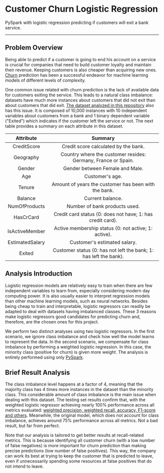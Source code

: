 # Customer Churn Logistic Regression

PySpark with logistic regression predicting if customers will exit a bank service.

---

## Problem Overview

Being able to predict if a customer is going to end his account on a service is crucial for companies that need to build customer loyalty and maintain their revenue. Keeping customers is also cheaper than acquiring new ones. [Churn] prediction has been a successful endeavor for machine learning models of different levels of complexity.

One common issue related with churn prediction is the lack of available data for customers exiting the service. This leads to a natural class imbalance: datasets have much more instances about customers that did not exit than about customers that did exit. [The dataset analyzed in this repository] also has this issue. It is composed of 10,000 instances with 10 independent variables about customers from a bank and 1 binary dependent variable ("Exited") which indicates if the customer left the service or not. The next table provides a summary on each attribute in this dataset.

| Attribute | Summary |
|:---------:|:-------:|
| CreditScore | Credit score calculated by the bank. |
| Geography | Country where the customer resides: Germany, France or Spain. |
| Gender | Gender between Female and Male. |
| Age | Customer's age. |
| Tenure | Amount of years the customer has been with the bank. |
| Balance | Current balance. |
| NumOfProducts | Number of bank products used. |
| HasCrCard | Credit card status (0: does not have; 1: has credit card). |
| IsActiveMember | Active membership status (0: not active; 1: active). |
| EstimatedSalary | Customer's estimated salary. |
| Exited | Customer status (0: has not left the bank; 1: has left the bank). |

## Analysis Introduction

Logistic regression models are relatively easy to train when there are few independent variables to learn from, especially considering modern day computing power. It is also usually easier to interpret regression models than other machine learning models, such as neural networks. Besides being cheap to train and interpretable, logistic regressors can readily be adapted to deal with datasets having imbalanced classes. These 3 reasons make logistic regressors good candidates for predicting churn and, therefore, are the chosen ones for this project.

We perform two distinct analyses using two logistic regressors. In the first scenario, we ignore class imbalance and check how well the model learns to represent the data. In the second scenario, we compensate for class imbalance by performing a weighted logistic regression. In this case, the minority class (positive for churn) is given more weight. The analysis is entirely performed using only [PySpark].

## Brief Result Analysis

The class imbalance level happens at a factor of 4, meaning that the majority class has 4 times more instances in the dataset than the minority class. This considerable amount of class imbalance is the main issue when dealing with this dataset. The testing set results confirm that, with the weighted logistic regressor achieving nearly 100% performance across all metrics evaluated: [weighted precision, weighted recall, accuracy, F1-score and others]. Meanwhile, the original model, which does not account for class imbalance, achieves around 75% performance across all metrics. Not a bad result, but far from perfect.

Note that our analysis is tailored to get better results at recall-related metrics. This is because identifying all customer churn (with a low number of false negatives) is more important for churn prediction than making precise predictions (low number of false positives). This way, the company can work its best at trying to keep the customer that is predicted to leave, even if unnecessarily spending some resources at false positives that do not intend to leave.

[//]: #

[the dataset analyzed in this repository]: <https://www.kaggle.com/code/mathchi/churn-problem-for-bank-customer>
[churn]: <https://www.paddle.com/resources/customer-churn>
[PySpark]: <https://spark.apache.org/docs/latest/api/python/>
[weighted precision, weighted recall, accuracy, F1-score and others]: <https://spark.apache.org/docs/latest/api/python/reference/api/pyspark.mllib.evaluation.MulticlassMetrics.html>
